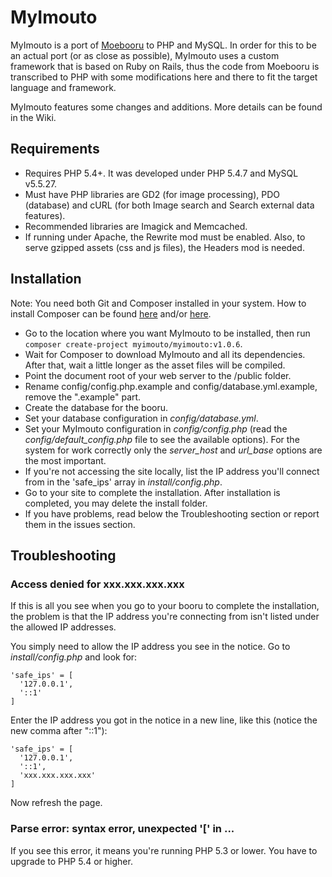 MyImouto
========

MyImouto is a port of [Moebooru](https://github.com/moebooru/moebooru) to PHP and MySQL. In order for this to be an actual port (or as close as possible), MyImouto uses a custom framework that is based on Ruby on Rails, thus the code from Moebooru is transcribed to PHP with some modifications here and there to fit the target language and framework.

MyImouto features some changes and additions. More details can be found in the Wiki.

Requirements
------------

  * Requires PHP 5.4+. It was developed under PHP 5.4.7 and MySQL v5.5.27.
  * Must have PHP libraries are GD2 (for image processing), PDO (database) and cURL (for both Image search and Search external data features).
  * Recommended libraries are Imagick and Memcached.
  * If running under Apache, the Rewrite mod must be enabled. Also, to serve gzipped assets (css and js files), the Headers mod is needed.

Installation
------------

Note: You need both Git and Composer installed in your system. How to install Composer can be found [here](http://getcomposer.org/download/) and/or [here](http://getcomposer.org/doc/00-intro.md).

  * Go to the location where you want MyImouto to be installed, then run `composer create-project myimouto/myimouto:v1.0.6`.
  * Wait for Composer to download MyImouto and all its dependencies. After that, wait a little longer as the asset files will be compiled.
  * Point the document root of your web server to the /public folder.
  * Rename config/config.php.example and config/database.yml.example, remove the ".example" part.
  * Create the database for the booru.
  * Set your database configuration in _config/database.yml_.
  * Set your MyImouto configuration in _config/config.php_ (read the _config/default_config.php_ file to see the available options). For the system for work correctly only the *server_host* and *url_base* options are the most important.
  * If you're not accessing the site locally, list the IP address you'll connect from in the 'safe_ips' array in _install/config.php_.
  * Go to your site to complete the installation. After installation is completed, you may delete the install folder.
  * If you have problems, read below the Troubleshooting section or report them in the issues section.

Troubleshooting
---------------

### Access denied for xxx.xxx.xxx.xxx

If this is all you see when you go to your booru to complete the installation, the problem is that the IP address you're connecting from isn't listed under the allowed IP addresses.

You simply need to allow the IP address you see in the notice. Go to _install/config.php_ and look for:


    'safe_ips' = [
      '127.0.0.1',
      '::1'
    ]

Enter the IP address you got in the notice in a new line, like this (notice the new comma after "::1"):

    'safe_ips' = [
      '127.0.0.1',
      '::1',
      'xxx.xxx.xxx.xxx'
    ]

Now refresh the page.

### Parse error: syntax error, unexpected '[' in ... 

If you see this error, it means you're running PHP 5.3 or lower. You have to upgrade to PHP 5.4 or higher.